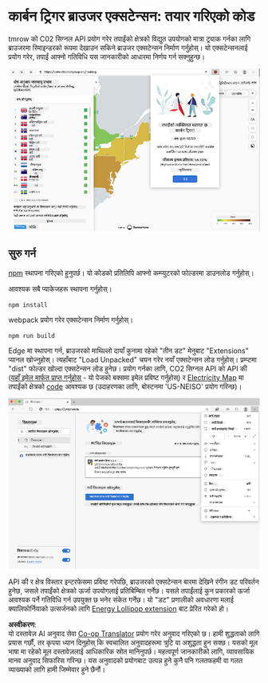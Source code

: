 <!--
CO_OP_TRANSLATOR_METADATA:
{
  "original_hash": "3f5e6821e0febccfc5d05e7c944d9e3d",
  "translation_date": "2025-08-26T00:01:32+00:00",
  "source_file": "5-browser-extension/solution/translation/README.ja.md",
  "language_code": "ne"
}
-->
# कार्बन ट्रिगर ब्राउजर एक्सटेन्सन: तयार गरिएको कोड

tmrow को C02 सिग्नल API प्रयोग गरेर तपाईंको क्षेत्रको विद्युत उपयोगको मात्रा ट्र्याक गर्नका लागि ब्राउजरमा रिमाइन्डरको रूपमा देखाउन सकिने ब्राउजर एक्सटेन्सन निर्माण गर्नुहोस्। यो एक्सटेन्सनलाई प्रयोग गरेर, तपाईं आफ्नो गतिविधि यस जानकारीको आधारमा निर्णय गर्न सक्नुहुन्छ।

![extension screenshot](../../../../../translated_images/extension-screenshot.0e7f5bfa110e92e3875e1bc9405edd45a3d2e02963e48900adb91926a62a5807.ne.png)

## सुरु गर्न

[npm](https://npmjs.com) स्थापना गरिएको हुनुपर्छ। यो कोडको प्रतिलिपि आफ्नो कम्प्युटरको फोल्डरमा डाउनलोड गर्नुहोस्।

आवश्यक सबै प्याकेजहरू स्थापना गर्नुहोस्।

```
npm install
```

webpack प्रयोग गरेर एक्सटेन्सन निर्माण गर्नुहोस्।

```
npm run build
```

Edge मा स्थापना गर्न, ब्राउजरको माथिल्लो दायाँ कुनामा रहेको "तीन डट" मेनुबाट "Extensions" प्यानल खोज्नुहोस्। त्यहाँबाट "Load Unpacked" चयन गरेर नयाँ एक्सटेन्सन लोड गर्नुहोस्। प्रम्प्टमा "dist" फोल्डर खोल्दा एक्सटेन्सन लोड हुनेछ। प्रयोग गर्नका लागि, CO2 सिग्नल API को API की ([यहाँ इमेल मार्फत प्राप्त गर्नुहोस्](https://www.co2signal.com/) - यो पेजको बक्समा इमेल प्रविष्ट गर्नुहोस्) र [Electricity Map](https://www.electricitymap.org/map) मा तपाईंको क्षेत्रको [code](http://api.electricitymap.org/v3/zones) आवश्यक छ (उदाहरणका लागि, बोस्टनमा 'US-NEISO' प्रयोग गरिन्छ)।

![installing](../../../../../translated_images/install-on-edge.78634f02842c48283726c531998679a6f03a45556b2ee99d8ff231fe41446324.ne.png)

API की र क्षेत्र विस्तार इन्टरफेसमा प्रविष्ट गरेपछि, ब्राउजरको एक्सटेन्सन बारमा देखिने रंगीन डट परिवर्तन हुनेछ, जसले तपाईंको क्षेत्रको ऊर्जा उपयोगलाई प्रतिबिम्बित गर्नेछ। यसले तपाईंलाई कुन प्रकारको ऊर्जा आवश्यक पर्ने गतिविधि गर्न उपयुक्त छ भनेर संकेत गर्नेछ। यो "डट" प्रणालीको अवधारणा मलाई क्यालिफोर्नियाको उत्सर्जनको लागि [Energy Lollipop extension](https://energylollipop.com/) बाट प्रेरित गरेको हो।

**अस्वीकरण**:  
यो दस्तावेज़ AI अनुवाद सेवा [Co-op Translator](https://github.com/Azure/co-op-translator) प्रयोग गरेर अनुवाद गरिएको छ। हामी शुद्धताको लागि प्रयास गर्छौं, तर कृपया ध्यान दिनुहोस् कि स्वचालित अनुवादहरूमा त्रुटि वा अशुद्धता हुन सक्छ। यसको मूल भाषा मा रहेको मूल दस्तावेज़लाई आधिकारिक स्रोत मानिनुपर्छ। महत्वपूर्ण जानकारीको लागि, व्यावसायिक मानव अनुवाद सिफारिस गरिन्छ। यस अनुवादको प्रयोगबाट उत्पन्न हुने कुनै पनि गलतफहमी वा गलत व्याख्याको लागि हामी जिम्मेवार हुने छैनौं।